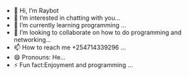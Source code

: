- 👋 Hi, I’m Raybot
- 👀 I’m interested in chatting with you...
- 🌱 I’m currently learning programming ...
- 💞️ I’m looking to collaborate on how to do programming and networking...
- 📫 How to reach me +254714339296 ...
- 😄 Pronouns: He...
- ⚡ Fun fact:Enjoyment and programming ...

<!---
Haronkorir/Haronkorir is a ✨ special ✨ repository because its `README.md` (this file) appears on your GitHub profile.
You can click the Preview link to take a look at your changes.
--->
